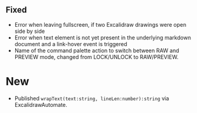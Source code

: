 ## Fixed
- Error when leaving fullscreen, if two Excalidraw drawings were open side by side
- Error when text element is not yet present in the underlying markdown document and a link-hover event is triggered
- Name of the command palette action to switch between RAW and PREVIEW mode, changed from LOCK/UNLOCK to RAW/PREVIEW.

# New
- Published `wrapText(text:string, lineLen:number):string` via ExcalidrawAutomate.